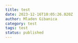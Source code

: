 ```yaml
---
title: test
date: 2023-12-16T10:05:26.020Z
author: Mladen Gibanica
category: test
tags: test
status: published
---
```

